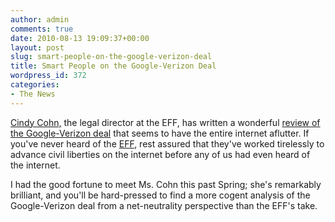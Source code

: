 ```yaml
---
author: admin
comments: true
date: 2010-08-13 19:09:37+00:00
layout: post
slug: smart-people-on-the-google-verizon-deal
title: Smart People on the Google-Verizon Deal
wordpress_id: 372
categories:
- The News
---
```


[Cindy Cohn,](http://www.eff.org/about/staff/cindy-cohn) the legal director at the EFF, has written a wonderful [review of the Google-Verizon deal](http://www.eff.org/deeplinks/2010/08/google-verizon-netneutrality) that seems to have the entire internet aflutter. If you've never heard of the [EFF](http://www.eff.org/about), rest assured that they've worked tirelessly to advance civil liberties on the internet before any of us had even heard of the internet.

I had the good fortune to meet Ms. Cohn this past Spring; she's remarkably brilliant, and you'll be hard-pressed to find a more cogent analysis of the Google-Verizon deal from a net-neutrality perspective than the EFF's take.
